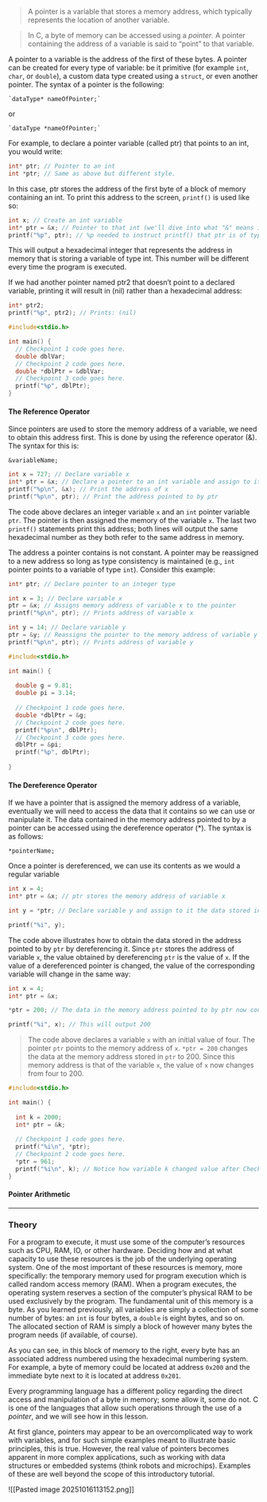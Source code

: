 
> A pointer is a variable that stores a memory address, which typically represents the location of another variable.

> In C, a byte of memory can be accessed using a _pointer_. A pointer containing the address of a variable is said to “point” to that variable.

A pointer to a variable is the address of the first of these bytes. A pointer can be created for every type of variable: be it primitive (for example `int`, `char`, or `double`), a custom data type created using a `struct`, or even another pointer. The syntax of a pointer is the following:


	`dataType* nameOfPointer;`

or

	`dataType *nameOfPointer;`

For example, to declare a pointer variable (called ptr) that points to an int, you would write:
```c
int* ptr; // Pointer to an int
int *ptr; // Same as above but different style.
```

In this case, ptr stores the address of the first byte of a block of memory containing an int. To print this address to the screen, `printf()` is used like so:

```c
int x; // Create an int variable
int* ptr = &x; // Pointer to that int (we'll dive into what "&" means in the coming exercises)
printf("%p", ptr); // %p needed to instruct printf() that ptr is of type pointer

```

This will output a hexadecimal integer that represents the address in memory that is storing a variable of type int. This number will be different every time the program is executed. 

If we had another pointer named ptr2 that doesn’t point to a declared variable, printing it will result in (nil) rather than a hexadecimal address:
```c
int* ptr2;
printf("%p", ptr2); // Prints: (nil)
```

```c
#include<stdio.h>

int main() {
  // Checkpoint 1 code goes here.
  double dblVar;
  // Checkpoint 2 code goes here.
  double *dblPtr = &dblVar;
  // Checkpoint 3 code goes here.
  printf("%p", dblPtr);
}
```


#### The Reference Operator

Since pointers are used to store the memory address of a variable, we need to obtain this address first. This is done by using the reference operator (&). The syntax for this is:

    &variableName;

```c
int x = 727; // Declare variable x
int* ptr = &x; // Declare a pointer to an int variable and assign to it the address of variable x
printf("%p\n", &x); // Print the address of x
printf("%p\n", ptr); // Print the address pointed to by ptr 
```

The code above declares an integer variable `x` and an `int` pointer variable `ptr`. The pointer is then assigned the memory of the variable `x`. The last two `printf()` statements print this address; both lines will output the same hexadecimal number as they both refer to the same address in memory.

The address a pointer contains is not constant. A pointer may be reassigned to a new address so long as type consistency is maintained (e.g., `int` pointer points to a variable of type `int`). Consider this example:

```c
int* ptr; // Declare pointer to an integer type

int x = 3; // Declare variable x
ptr = &x; // Assigns memory address of variable x to the pointer
printf("%p\n", ptr); // Prints address of variable x 

int y = 14; // Declare variable y
ptr = &y; // Reassigns the pointer to the memory address of variable y
printf("%p\n", ptr); // Prints address of variable y
```

```c
#include<stdio.h>

int main() {
  
  double g = 9.81;
  double pi = 3.14;
  
  // Checkpoint 1 code goes here.
  double *dblPtr = &g;
  // Checkpoint 2 code goes here.
  printf("%p\n", dblPtr);
  // Checkpoint 3 code goes here.
  dblPtr = &pi;
  printf("%p", dblPtr);
 
}
```


#### The Dereference Operator

If we have a pointer that is assigned the memory address of a variable, eventually we will need to access the data that it contains so we can use or manipulate it. The data contained in the memory address pointed to by a pointer can be accessed using the dereference operator (*). The syntax is as follows:

    *pointerName;

Once a pointer is dereferenced, we can use its contents as we would a regular variable

```c
int x = 4;
int* ptr = &x; // ptr stores the memory address of variable x

int y = *ptr; // Declare variable y and assign to it the data stored in memory pointed to by ptr, which is the value of variable x

printf("%i", y);
```


The code above illustrates how to obtain the data stored in the address pointed to by `ptr` by dereferencing it. Since `ptr` stores the address of variable `x`, the value obtained by dereferencing `ptr` is the value of `x`. If the value of a dereferenced pointer is changed, the value of the corresponding variable will change in the same way:

```c
int x = 4;
int* ptr = &x;

*ptr = 200; // The data in the memory address pointed to by ptr now contains the value 200

printf("%i", x); // This will output 200
```

> The code above declares a variable `x` with an initial value of four. The pointer `ptr` points to the memory address of `x`. `*ptr = 200` changes the data at the memory address stored in `ptr` to 200. Since this memory address is that of the variable `x`, the value of `x` now changes from four to 200.


```c
#include<stdio.h>

int main() {
  
  int k = 2000;
  int* ptr = &k;
  
  // Checkpoint 1 code goes here.
  printf("%i\n", *ptr);
  // Checkpoint 2 code goes here.
  *ptr = 961;
  printf("%i\n", k); // Notice how variable k changed value after Checkpoint 2!
}
```


#### Pointer Arithmetic

---
### Theory

For a program to execute, it must use some of the computer’s resources such as CPU, RAM, IO, or other hardware. Deciding how and at what capacity to use these resources is the job of the underlying operating system. One of the most important of these resources is memory, more specifically: the temporary memory used for program execution which is called random access memory (RAM). When a program executes, the operating system reserves a section of the computer’s physical RAM to be used exclusively by the program. The fundamental unit of this memory is a byte. As you learned previously, all variables are simply a collection of some number of bytes: an `int` is four bytes, a `double` is eight bytes, and so on. The allocated section of RAM is simply a block of however many bytes the program needs (if available, of course).

As you can see, in this block of memory to the right, every byte has an associated address numbered using the hexadecimal numbering system. For example, a byte of memory could be located at address `0x200` and the immediate byte next to it is located at address `0x201`. 

Every programming language has a different policy regarding the direct access and manipulation of a byte in memory; some allow it, some do not. C is one of the languages that allow such operations through the use of a _pointer_, and we will see how in this lesson.

At first glance, pointers may appear to be an overcomplicated way to work with variables, and for such simple examples meant to illustrate basic principles, this is true. However, the real value of pointers becomes apparent in more complex applications, such as working with data
structures or embedded systems (think robots and microchips). Examples of these are well beyond the scope of this introductory tutorial. 

![[Pasted image 20251016113152.png]]
